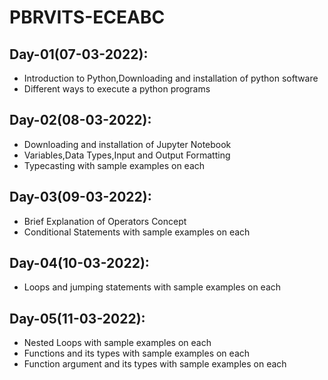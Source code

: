 # PBRVITS-ECEABC

## Day-01(07-03-2022):
  - Introduction to Python,Downloading and installation of python software
  - Different ways to execute a python programs

## Day-02(08-03-2022):
  - Downloading and installation of Jupyter Notebook
  - Variables,Data Types,Input and Output Formatting
  - Typecasting with sample examples on each

## Day-03(09-03-2022):
  - Brief Explanation of Operators Concept
  - Conditional Statements with sample examples on each

## Day-04(10-03-2022):
  - Loops and jumping statements with sample examples on each

## Day-05(11-03-2022):
  - Nested Loops with sample examples on each
  - Functions and its types with sample examples on each
  - Function argument and its types with sample examples on each
